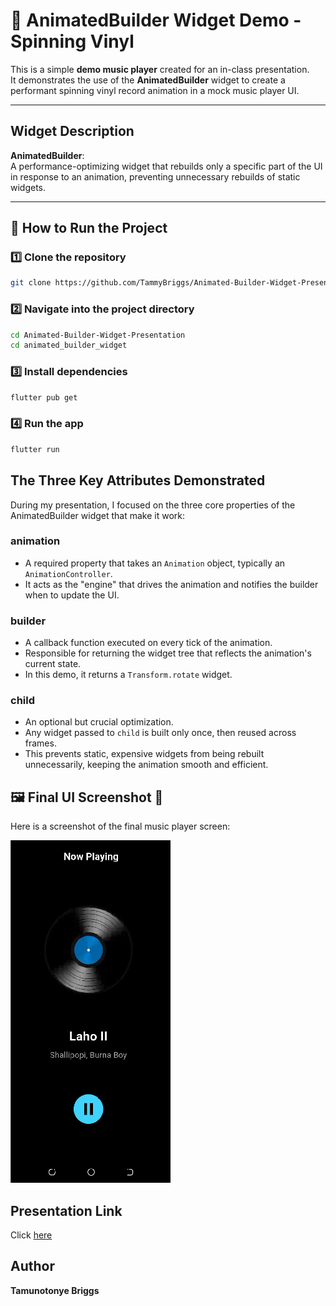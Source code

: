 # 🎵 AnimatedBuilder Widget Demo - Spinning Vinyl

This is a simple **demo music player** created for an in-class presentation.  
It demonstrates the use of the **AnimatedBuilder** widget to create a performant spinning vinyl record animation in a mock music player UI.

---

## Widget Description

**AnimatedBuilder**:  
A performance-optimizing widget that rebuilds only a specific part of the UI in response to an animation, preventing unnecessary rebuilds of static widgets.

---

## 🚀 How to Run the Project

### 1️⃣ Clone the repository
```bash
git clone https://github.com/TammyBriggs/Animated-Builder-Widget-Presentation
```

### 2️⃣ Navigate into the project directory
```bash
cd Animated-Builder-Widget-Presentation
cd animated_builder_widget
```

### 3️⃣ Install dependencies
```bash
flutter pub get
```

### 4️⃣ Run the app
```bash
flutter run
```

## The Three Key Attributes Demonstrated

During my presentation, I focused on the three core properties of the AnimatedBuilder widget that make it work:

### animation
- A required property that takes an `Animation` object, typically an `AnimationController`.
- It acts as the "engine" that drives the animation and notifies the builder when to update the UI.

### builder
- A callback function executed on every tick of the animation.
- Responsible for returning the widget tree that reflects the animation's current state.
- In this demo, it returns a `Transform.rotate` widget.

### child
- An optional but crucial optimization.
- Any widget passed to `child` is built only once, then reused across frames.
- This prevents static, expensive widgets from being rebuilt unnecessarily, keeping the animation smooth and efficient.

## 🖼️ Final UI Screenshot 📸

Here is a screenshot of the final music player screen:

![App Screenshot](screenshot.png)

## Presentation Link
Click [here]([https://prezi.com/view/TmD5NP53gwj3NowHAww3/?referral_token=y9l0rklnB3FN])

## Author

**Tamunotonye Briggs**
